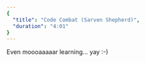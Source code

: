 ```yaml
---
{
  "title": "Code Combat (Sarven Shepherd)",
  "duration": "4:01"
}
---
```


Even moooaaaaar learning... yay :-)

